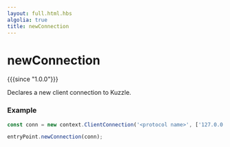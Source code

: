 ```yaml
---
layout: full.html.hbs
algolia: true
title: newConnection
---
```



# newConnection

{{{since "1.0.0"}}}

Declares a new client connection to Kuzzle.


### Example

```js
const conn = new context.ClientConnection('<protocol name>', ['127.0.0.1']);

entryPoint.newConnection(conn);
```
